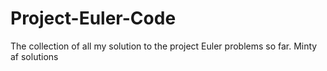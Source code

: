 # Project-Euler-Code
The collection of all my solution to the project Euler problems so far. Minty af solutions
